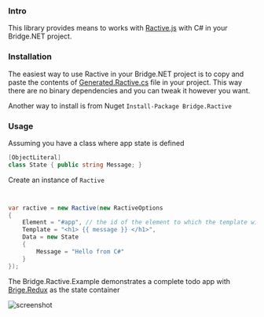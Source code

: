 ### Intro
This library provides means to works with [Ractive.js](http://www.ractivejs.org/) with C# in your Bridge.NET project.

### Installation
The easiest way to use Ractive in your Bridge.NET project is to copy and paste the contents of [Generated.Ractive.cs](https://github.com/Zaid-Ajaj/Bridge.Ractive/blob/master/Bridge.Ractive/Generated.Ractive.cs) file in your project. This way there are no binary dependencies and you can tweak it however you want.

Another way to install is from Nuget
```Install-Package Bridge.Ractive```

### Usage
Assuming you have a class where app state is defined 
```csharp
[ObjectLiteral]
class State { public string Message; }
```

Create an instance of `Ractive`

```csharp


var ractive = new Ractive(new RactiveOptions 
{
    Element = "#app", // the id of the element to which the template will be bound
    Template = "<h1> {{ message }} </h1>",
    Data = new State 
    {
        Message = "Hello from C#"
    }
});
```

The Bridge.Ractive.Example demonstrates a complete todo app with [Brige.Redux](https://github.com/Zaid-Ajaj/Bridge.Redux) as the state container

![screenshot](https://cloud.githubusercontent.com/assets/13316248/20609670/d8ea6610-b28f-11e6-8818-ebbbe7740df3.png)
